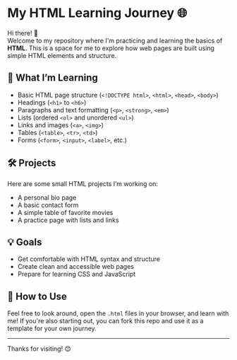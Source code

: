 # My HTML Learning Journey 🌐


Hi there! 👋  
Welcome to my repository where I'm practicing and learning the basics of **HTML**. This is a space for me to explore how web pages are built using simple HTML elements and structure.

## 🌱 What I’m Learning

- Basic HTML page structure (`<!DOCTYPE html>`, `<html>`, `<head>`, `<body>`)
- Headings (`<h1>` to `<h6>`)
- Paragraphs and text formatting (`<p>`, `<strong>`, `<em>`)
- Lists (ordered `<ol>` and unordered `<ul>`)
- Links and images (`<a>`, `<img>`)
- Tables (`<table>`, `<tr>`, `<td>`)
- Forms (`<form>`, `<input>`, `<label>`, etc.)

## 🛠️ Projects

Here are some small HTML projects I’m working on:

- A personal bio page
- A basic contact form
- A simple table of favorite movies
- A practice page with lists and links

## 💡 Goals

- Get comfortable with HTML syntax and structure
- Create clean and accessible web pages
- Prepare for learning CSS and JavaScript

## 📁 How to Use

Feel free to look around, open the `.html` files in your browser, and learn with me! If you're also starting out, you can fork this repo and use it as a template for your own journey.

---

Thanks for visiting! 😊
